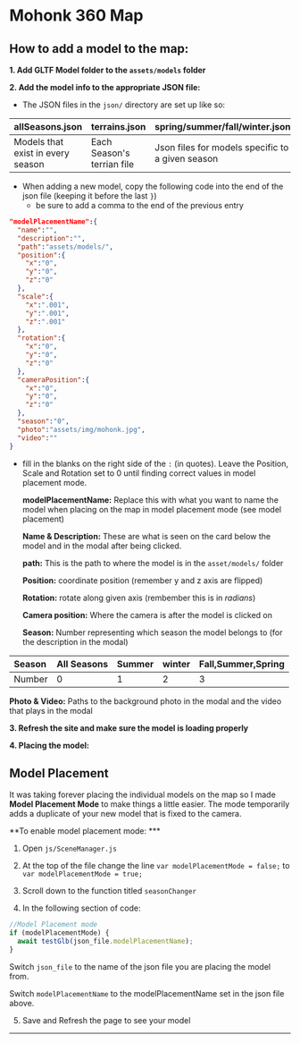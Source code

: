 # Mohonk 360 Map

## How to add a model to the map:

**1. Add GLTF Model folder to the `assets/models` folder**

**2. Add the model info to the appropriate JSON file:**

* The JSON files in the `json/` directory are set up like so:

| allSeasons.json | terrains.json | spring/summer/fall/winter.json |
| :------------- | :------------- | :------------- |
| Models that exist in every season | Each Season's terrian file| Json files for models specific to a given season |

* When adding a new model, copy the following code into the end of the json file (keeping it before the last `}`)
  * be sure to add a comma to the end of the previous entry

~~~json
"modelPlacementName":{
  "name":"",
  "description":"",
  "path":"assets/models/",
  "position":{
    "x":"0",
    "y":"0",
    "z":"0"
  },
  "scale":{
    "x":".001",
    "y":".001",
    "z":".001"
  },
  "rotation":{
    "x":"0",
    "y":"0",
    "z":"0"
  },
  "cameraPosition":{
    "x":"0",
    "y":"0",
    "z":"0"
  },
  "season":"0",
  "photo":"assets/img/mohonk.jpg",
  "video":""
}
~~~

* fill in the blanks on the right side of the `:` (in quotes). Leave the Position, Scale and Rotation set to 0 until finding correct values in model placement mode.

  **modelPlacementName:** Replace this with what you want to name the model when placing on the map in model placement mode (see model placement)

  **Name & Description:** These are what is seen on the card below the model and in the modal after being clicked.

  **path:** This is the path to where the model is in the `asset/models/` folder

  **Position:** coordinate position (remember y and z axis are flipped)

  **Rotation:** rotate along given axis (rembember this is in *radians*)

  **Camera position:** Where the camera is after the model is clicked on

  **Season:** Number representing which season the model belongs to (for the description in the modal)

| Season | All Seasons    | Summer | winter | Fall,Summer,Spring |
| :------------- | :------------- | :------------- | :------------- | :------------- |
| Number     | 0      | 1 | 2 | 3 |

  **Photo & Video:** Paths to the background photo in the modal and the video that plays in the modal

**3. Refresh the site and make sure the model is loading properly**

**4. Placing the model:**

## Model Placement

It was taking forever placing the individual models on the map so I made **Model Placement Mode** to make things a little easier. The mode temporarily adds a duplicate of your new model that is fixed to the camera.

**To enable model placement mode: ***

1. Open `js/SceneManager.js`

2. At the top of the file change the line `var modelPlacementMode = false;` to `var modelPlacementMode = true;`

3. Scroll down to the function titled `seasonChanger`

4. In the following section of code:
  ~~~js
  //Model Placement mode
  if (modelPlacementMode) {
    await testGlb(json_file.modelPlacementName);
  }
  ~~~

  Switch `json_file` to the name of the json file you are placing the model from.

  Switch `modelPlacementName` to the modelPlacementName set in the json file above.

5. Save and Refresh the page to see your model
****
